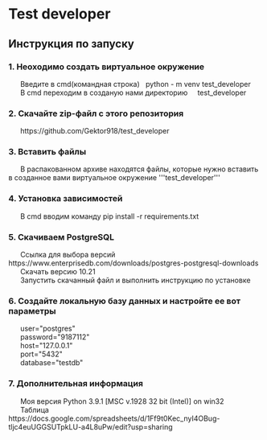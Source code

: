 <h1>Test developer</h1>

<h2>Инструкция по запуску</h2>

<h3>1. Неоходимо создать виртуальное окружение</h3>
&nbsp &nbsp &nbsp Введите в cmd(командная строка)&nbsp&nbsp python - m venv test_developer<br>
&nbsp &nbsp &nbsp В cmd переходим в созданую нами директорию &nbsp &nbsp test_developer<br>

<h3>2. Скачайте zip-файл с этого репозитория</h3>
&nbsp &nbsp &nbsp https://github.com/Gektor918/test_developer<br>

<h3>3. Вставить файлы</h3>
&nbsp &nbsp &nbsp В распакованном архиве находятся файлы, которые нужно вставить в созданное вами виртуальное окружение '''test_developer'''<br>

<h3>4. Установка зависимостей</h3>
&nbsp &nbsp &nbsp В cmd вводим команду pip install -r requirements.txt<br>

<h3>5. Скачиваем PostgreSQL</h3>
&nbsp &nbsp &nbsp Ссылка для выбора версий https://www.enterprisedb.com/downloads/postgres-postgresql-downloads<br>
&nbsp &nbsp &nbsp Скачать версию 10.21<br>
&nbsp &nbsp &nbsp Запустить скачанный файл и выполнить инструкцию по установке<br>

<h3>6. Создайте локальную базу данных и настройте ее вот параметры</h3>
&nbsp &nbsp &nbsp user="postgres"<br>
&nbsp &nbsp &nbsp password="9187112"<br>
&nbsp &nbsp &nbsp host="127.0.0.1"<br>
&nbsp &nbsp &nbsp port="5432"<br>
&nbsp &nbsp &nbsp database="testdb"<br>

<h3>7. Дополнительная информация</h3>
&nbsp &nbsp &nbsp Моя версия Python 3.9.1 [MSC v.1928 32 bit (Intel)] on win32<br>
&nbsp &nbsp &nbsp Таблица https://docs.google.com/spreadsheets/d/1Ff9t0Kec_nyI4OBug-tljc4euUGGSUTpkLU-a4L8uPw/edit?usp=sharing<br>

